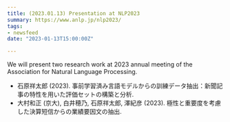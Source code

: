 ```yaml
---
title: (2023.01.13) Presentation at NLP2023
summary: https://www.anlp.jp/nlp2023/
tags:
- newsfeed
date: "2023-01-13T15:00:00Z"

---
```


We will present two research work at 2023 annual meeting of the Association for Natural Language Processing.

- 石原祥太郎 (2023). 事前学習済み言語モデルからの訓練データ抽出：新聞記事の特性を用いた評価セットの構築と分析.
- 大村和正 (京大), 白井穂乃, 石原祥太郎, 澤紀彦 (2023). 極性と重要度を考慮した決算短信からの業績要因文の抽出.
